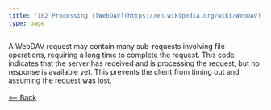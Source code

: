 ```yaml
---
title: "102 Processing ([WebDAV](https://en.wikipedia.org/wiki/WebDAV); RFC 2518)"
type: page
---
```

A WebDAV request may contain many sub-requests involving file operations, requiring a long time to complete the request. This code indicates that the server has received and is processing the request, but no response is available yet. This prevents the client from timing out and assuming the request was lost.<br /><br />[<-- Back](../../http_codes.md)